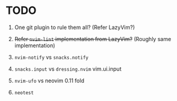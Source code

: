 # TODO

1. One git plugin to rule them all? (Refer LazyVim?)

1. ~~Refer `nvim-lint` implementation from LazyVim?~~ (Roughly same implementation)

1. `nvim-notify` vs `snacks.notify`

1. `snacks.input` vs `dressing.nvim` vim.ui.input

1. `nvim-ufo` vs neovim 0.11 fold

1. `neotest`
